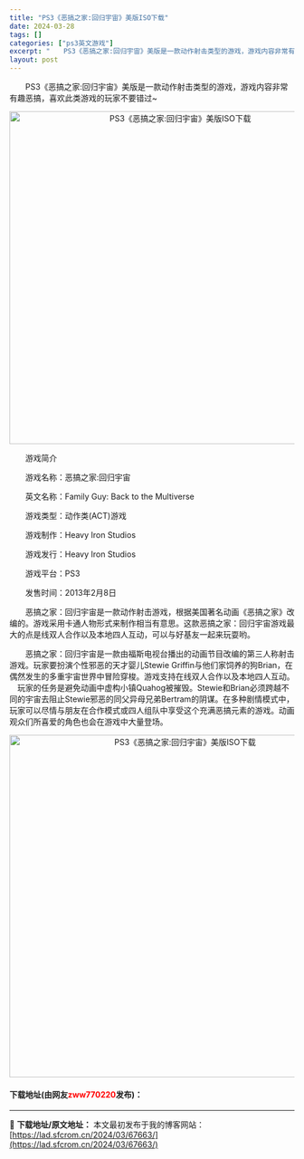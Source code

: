 ```yaml
---
title: "PS3《恶搞之家:回归宇宙》美版ISO下载"
date: 2024-03-28
tags: []
categories: ["ps3英文游戏"]
excerpt: "　　PS3《恶搞之家:回归宇宙》美版是一款动作射击类型的游戏，游戏内容非常有趣恶搞，喜欢此类游戏的玩家不要错过~ 　　游戏简介 　　游戏名称：恶搞之家:回归宇宙 　　英文名称：Family Guy: Back to the Multiverse 　　游戏类型：动作类(ACT)游戏 　　游戏制作：He&hellip;"
layout: post
---
```


 <p>　　PS3《恶搞之家:回归宇宙》美版是一款动作射击类型的游戏，游戏内容非常有趣恶搞，喜欢此类游戏的玩家不要错过~</p> <p align="center"><img align="" border="0" src="https://lad.sfcrom.cn/wp-content/uploads/2024/03/20240328_66051a5cd7183.webp" width="588" alt="PS3《恶搞之家:回归宇宙》美版ISO下载" /></p> <p>　　游戏简介</p> <p>　　游戏名称：恶搞之家:回归宇宙</p> <p>　　英文名称：Family Guy: Back to the Multiverse</p> <p>　　游戏类型：动作类(ACT)游戏</p> <p>　　游戏制作：Heavy Iron Studios</p> <p>　　游戏发行：Heavy Iron Studios</p> <p>　　游戏平台：PS3</p> <p>　　发售时间：2013年2月8日</p> <p>　　恶搞之家：回归宇宙是一款动作射击游戏，根据美国著名动画《恶搞之家》改编的。游戏采用卡通人物形式来制作相当有意思。这款恶搞之家：回归宇宙游戏最大的点是线双人合作以及本地四人互动，可以与好基友一起来玩耍哟。</p> <p>　　恶搞之家：回归宇宙是一款由福斯电视台播出的动画节目改编的第三人称射击游戏。玩家要扮演个性邪恶的天才婴儿Stewie Griffin与他们家饲养的狗Brian，在偶然发生的多重宇宙世界中冒险穿梭。游戏支持在线双人合作以及本地四人互动。 　玩家的任务是避免动画中虚构小镇Quahog被摧毁。Stewie和Brian必须跨越不同的宇宙去阻止Stewie邪恶的同父异母兄弟Bertram的阴谋。在多种剧情模式中，玩家可以尽情与朋友在合作模式或四人组队中享受这个充满恶搞元素的游戏。动画观众们所喜爱的角色也会在游戏中大量登场。</p> <p align="center"><img align="" border="0" src="https://lad.sfcrom.cn/wp-content/uploads/2024/03/20240328_66051a5d3d629.webp" width="605" alt="PS3《恶搞之家:回归宇宙》美版ISO下载" /></p> <p><h4>下载地址(由网友<font color="red">zww770220</font>发布)：</h4></p> 

---
📖 **下载地址/原文地址：** 本文最初发布于我的博客网站：[https://lad.sfcrom.cn/2024/03/67663/](https://lad.sfcrom.cn/2024/03/67663/)
